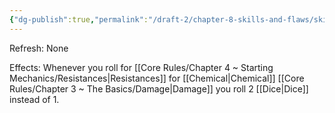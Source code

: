 ```yaml
---
{"dg-publish":true,"permalink":"/draft-2/chapter-8-skills-and-flaws/skill-list/vitality/rank-4/chemically-hardened/"}
---
```


Refresh: None

Effects:
Whenever you roll for [[Core Rules/Chapter 4 ~ Starting Mechanics/Resistances\|Resistances]] for [[Chemical\|Chemical]] [[Core Rules/Chapter 3 ~ The Basics/Damage\|Damage]] you roll 2 [[Dice\|Dice]] instead of 1.